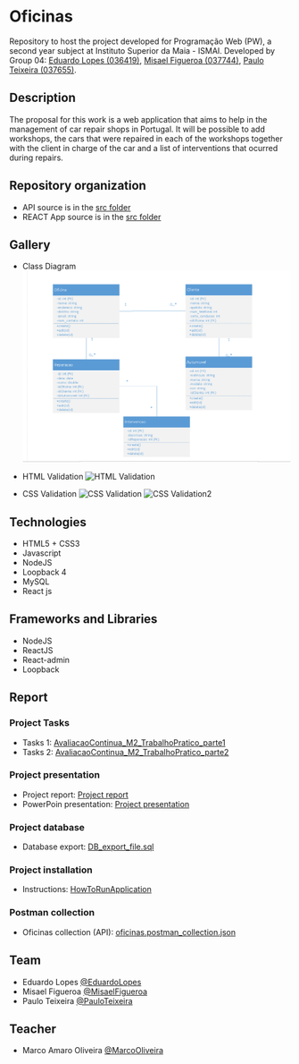 # Oficinas

Repository to host the project developed for Programação Web (PW), a second year subject at Instituto Superior da Maia - ISMAI. Developed by Group 04: [Eduardo Lopes (036419)](https://github.com/el0pes21), [Misael Figueroa (037744)](https://github.com/MisaelFonsecaFigueroa), [Paulo Teixeira (037655)](https://github.com/Pmct17).   

## Description 

The proposal for this work is a web application that aims to help in the management of car repair shops in Portugal. It will be possible to add workshops, the cars that were repaired in each of the workshops together with the client in charge of the car and a list of interventions that ocurred during repairs.

## Repository organization

- API source is in the [src folder](https://github.com/INF2021-PW-G04/React_APP_Oficinas/tree/main/LB4_API/src)
- REACT App source is in the [src folder](https://github.com/INF2021-PW-G04/React_APP_Oficinas/tree/main/m2_app_react/src)

## Gallery

- Class Diagram
![Class Diagram](https://github.com/INF2021-PW-G04/React_APP_Oficinas/blob/main/Diagrama%20de%20classes.PNG "Diagrama de Classes")

- HTML Validation
![HTML Validation](https://github.com/INF2021-PW-G04/React_APP_Oficinas/blob/main/Validation%20HTML%20-%20CSS/Relat%C3%B3rio_HTML_val.PNG "Validação do HTML")
- CSS Validation
![CSS Validation](https://github.com/INF2021-PW-G04/React_APP_Oficinas/blob/main/Validation%20HTML%20-%20CSS/Relat%C3%B3rio_CSS_val.PNG "Validação do CSS")
![CSS Validation2](https://github.com/INF2021-PW-G04/React_APP_Oficinas/blob/main/Validation%20HTML%20-%20CSS/Relat%C3%B3rio_CSS_val_2.PNG "Validação do CSS")


## Technologies

- HTML5 + CSS3
- Javascript
- NodeJS
- Loopback 4
- MySQL
- React js

## Frameworks and Libraries

- NodeJS
- ReactJS
- React-admin
- Loopback

## Report

### Project Tasks
- Tasks 1: [AvaliacaoContinua_M2_TrabalhoPratico_parte1](https://github.com/INF2021-PW-G04/React_APP_Oficinas/blob/main/AvaliacaoContinua_M2_trabalhoPratico_parte1.pdf)
- Tasks 2: [AvaliacaoContinua_M2_TrabalhoPratico_parte2](https://github.com/INF2021-PW-G04/React_APP_Oficinas/blob/main/AvaliacaoContinua_M2_trabalhoPratico_parte2%20(4).pdf)

### Project presentation
- Project report: [Project report](https://github.com/INF2021-PW-G04/React_APP_Oficinas/blob/main/Relatorio_M2.pdf)
- PowerPoin presentation: [Project presentation](https://github.com/INF2021-PW-G04/React_APP_Oficinas/blob/main/PW04-M2.pptx)

### Project database
- Database export: [DB_export_file.sql](https://github.com/INF2021-PW-G04/React_APP_Oficinas/blob/main/DataBase%20-%20MySql/script_db.sql)

### Project installation
- Instructions: [HowToRunApplication](https://github.com/INF2021-PW-G04/React_APP_Oficinas/blob/main/HowToRunApplication.pdf)

### Postman collection
- Oficinas collection (API): [oficinas.postman_collection.json](https://github.com/INF2021-PW-G04/React_APP_Oficinas/blob/main/lb4-oficinas.postman_collection.json)

## Team

- Eduardo Lopes [@EduardoLopes](https://github.com/el0pes21)
- Misael Figueroa [@MisaelFigueroa](https://github.com/MisaelFonsecaFigueroa)
- Paulo Teixeira [@PauloTeixeira](https://github.com/Pmct17)

## Teacher

- Marco Amaro Oliveira [@MarcoOliveira](https://github.com/marcoamarooliveira)

